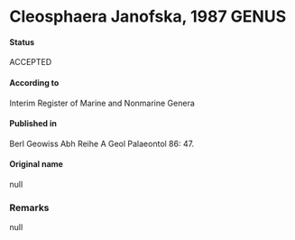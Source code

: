 Cleosphaera Janofska, 1987 GENUS
=======

#### Status
ACCEPTED

#### According to
Interim Register of Marine and Nonmarine Genera

#### Published in
Berl Geowiss Abh Reihe A Geol Palaeontol 86: 47.

#### Original name
null

### Remarks
null